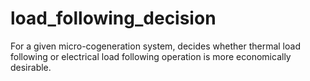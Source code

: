 # load_following_decision
For a given micro-cogeneration system, decides whether thermal load following or electrical load following operation is more economically desirable.
